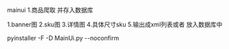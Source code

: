 mainui
1.商品爬取 并存入数据库




1.banner图
2.sku图
3.详情图
4.具体尺寸sku
5.输出成xml列表或者 放入数据库中



pyinstaller -F -D MainUi.py --noconfirm